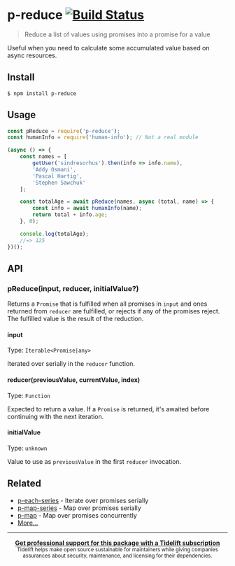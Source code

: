 # p-reduce [![Build Status](https://travis-ci.org/sindresorhus/p-reduce.svg?branch=master)](https://travis-ci.org/sindresorhus/p-reduce)

> Reduce a list of values using promises into a promise for a value

Useful when you need to calculate some accumulated value based on async resources.


## Install

```
$ npm install p-reduce
```


## Usage

```js
const pReduce = require('p-reduce');
const humanInfo = require('human-info'); // Not a real module

(async () => {
	const names = [
		getUser('sindresorhus').then(info => info.name),
		'Addy Osmani',
		'Pascal Hartig',
		'Stephen Sawchuk'
	];

	const totalAge = await pReduce(names, async (total, name) => {
		const info = await humanInfo(name);
		return total + info.age;
	}, 0);

	console.log(totalAge);
	//=> 125
})();
```


## API

### pReduce(input, reducer, initialValue?)

Returns a `Promise` that is fulfilled when all promises in `input` and ones returned from `reducer` are fulfilled, or rejects if any of the promises reject. The fulfilled value is the result of the reduction.

#### input

Type: `Iterable<Promise|any>`

Iterated over serially in the `reducer` function.

#### reducer(previousValue, currentValue, index)

Type: `Function`

Expected to return a value. If a `Promise` is returned, it's awaited before continuing with the next iteration.

#### initialValue

Type: `unknown`

Value to use as `previousValue` in the first `reducer` invocation.


## Related

- [p-each-series](https://github.com/sindresorhus/p-each-series) - Iterate over promises serially
- [p-map-series](https://github.com/sindresorhus/p-map-series) - Map over promises serially
- [p-map](https://github.com/sindresorhus/p-map) - Map over promises concurrently
- [More…](https://github.com/sindresorhus/promise-fun)


---

<div align="center">
	<b>
		<a href="https://tidelift.com/subscription/pkg/npm-p-reduce?utm_source=npm-p-reduce&utm_medium=referral&utm_campaign=readme">Get professional support for this package with a Tidelift subscription</a>
	</b>
	<br>
	<sub>
		Tidelift helps make open source sustainable for maintainers while giving companies<br>assurances about security, maintenance, and licensing for their dependencies.
	</sub>
</div>
